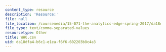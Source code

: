 ```yaml
---
content_type: resource
description: 'Resource:'
file: null
file_location: /coursemedia/15-071-the-analytics-edge-spring-2017/da18dfa4b6c1e1eaf6f6602203b8c4a3_WHO.csv
file_type: text/comma-separated-values
resourcetype: Other
title: WHO.csv
uid: da18dfa4-b6c1-e1ea-f6f6-602203b8c4a3
---
```

